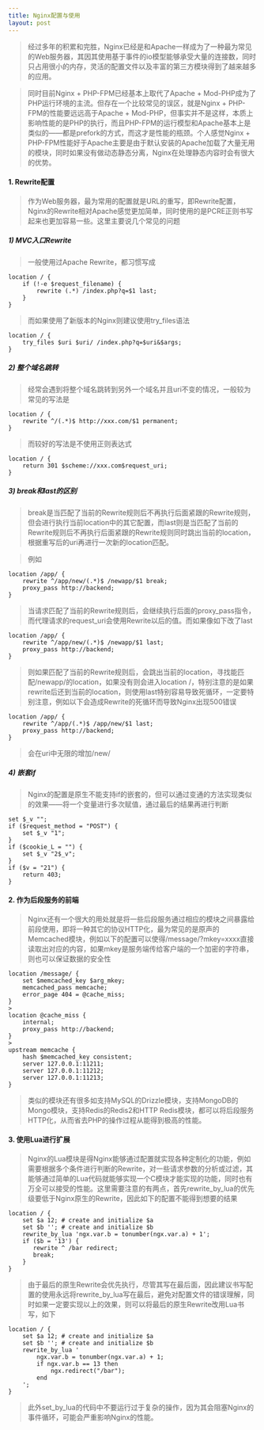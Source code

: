 ```yaml
---
title: Nginx配置与使用
layout: post
---
```


> 经过多年的积累和完胜，Nginx已经是和Apache一样成为了一种最为常见的Web服务器，其因其使用基于事件的io模型能够承受大量的连接数，同时只占用很小的内存，灵活的配置文件以及丰富的第三方模块得到了越来越多的应用。

> 同时目前Nginx + PHP-FPM已经基本上取代了Apache + Mod-PHP成为了PHP运行环境的主流。但存在一个比较常见的误区，就是Nginx + PHP-FPM的性能要远远高于Apache + Mod-PHP，但事实并不是这样，本质上影响性能的是PHP的执行，而且PHP-FPM的运行模型和Apache基本上是类似的——都是prefork的方式，而这才是性能的瓶颈。个人感觉Nginx + PHP-FPM性能好于Apache主要是由于默认安装的Apache加载了大量无用的模块，同时如果没有做动态静态分离，Nginx在处理静态内容时会有很大的优势。

#### 1. Rewrite配置

> 作为Web服务器，最为常用的配置就是URL的重写，即Rewrite配置，Nginx的Rewrite相对Apache感觉更加简单，同时使用的是PCRE正则书写起来也更加容易一些。这里主要说几个常见的问题
##### 1) MVC入口Rewrite

> 一般使用过Apache Rewrite，都习惯写成
>
```nginx
location / {
	if (!-e $request_filename) {
		rewrite (.*) /index.php?q=$1 last;
	}
}
```

> 而如果使用了新版本的Nginx则建议使用try\_files语法
>
```nginx
location / {
	try_files $uri $uri/ /index.php?q=$uri&$args;
}
```
##### 2) 整个域名跳转

> 经常会遇到将整个域名跳转到另外一个域名并且uri不变的情况，一般较为常见的写法是
>
```nginx
location / {
	rewrite ^/(.*)$ http://xxx.com/$1 permanent;
}
```
>
> 而较好的写法是不使用正则表达式
>
```nginx
location / {
	return 301 $scheme://xxx.com$request_uri;
}
```
##### 3) break和last的区别

> break是当匹配了当前的Rewrite规则后不再执行后面紧跟的Rewrite规则，但会进行执行当前location中的其它配置，而last则是当匹配了当前的Rewrite规则后不再执行后面紧跟的Rewrite规则同时跳出当前的location，根据重写后的uri再进行一次新的location匹配。

> 例如
>
```nginx
location /app/ {
	rewrite ^/app/new/(.*)$ /newapp/$1 break;
	proxy_pass http://backend;
}
```
> 当请求匹配了当前的Rewrite规则后，会继续执行后面的proxy\_pass指令，而代理请求的request\_uri会使用Rewrite以后的值。而如果像如下改了last
>
```nginx
location /app/ {
	rewrite ^/app/new/(.*)$ /newapp/$1 last;
	proxy_pass http://backend;
}
```
>
> 则如果匹配了当前的Rewrite规则后，会跳出当前的location，寻找能匹配/newapp/的location，如果没有则会进入location /，特别注意的是如果rewrite后还到当前的location，则使用last特别容易导致死循环，一定要特别注意，例如以下会造成Rewrite的死循环而导致Nginx出现500错误
>
```nginx
location /app/ {
	rewrite ^/app/(.*)$ /app/new/$1 last;
	proxy_pass http://backend;
}
```
> 会在uri中无限的增加/new/
##### 4) 嵌套if

> Nginx的配置是原生不能支持if的嵌套的，但可以通过变通的方法实现类似的效果——将一个变量进行多次赋值，通过最后的结果再进行判断
>
```nginx
set $_v "";
if ($request_method = "POST") {
	set $_v "1";
}
if ($cookie_L = "") {
	set $_v "2$_v";
}
if ($v = "21") {
	return 403;
}
```

#### 2. 作为后段服务的前端

> Nginx还有一个很大的用处就是将一些后段服务通过相应的模块之间暴露给前段使用，即将一种其它的协议HTTP化，最为常见的是原声的Memcached模块，例如以下的配置可以使得/message/?mkey=xxxx直接读取出对应的内容，如果mkey是服务端传给客户端的一个加密的字符串，则也可以保证数据的安全性
>
```nginx
location /message/ {
	set $memcached_key $arg_mkey;
	memcached_pass memcache;
	error_page 404 = @cache_miss;
}
>
location @cache_miss {
	internal;
	proxy_pass http://backend;
}
>
upstream memcache {
	hash $memcached_key consistent;
	server 127.0.0.1:11211;
	server 127.0.0.1:11212;
	server 127.0.0.1:11213;
}
```
> 类似的模块还有很多如支持MySQL的Drizzle模块，支持MongoDB的Mongo模块，支持Redis的Redis2和HTTP Redis模块，都可以将后段服务HTTP化，从而省去PHP的操作过程从能得到极高的性能。

#### 3. 使用Lua进行扩展

> Nginx的Lua模块是得Nginx能够通过配置就实现各种定制化的功能，例如需要根据多个条件进行判断的Rewrite，对一些请求参数的分析或过滤，其能够通过简单的Lua代码就能够实现一个C模块才能实现的功能，同时也有万全可以接受的性能。这里需要注意的有两点，首先rewrite\_by\_lua的优先级要低于Nginx原生的Rewrite，因此如下的配置不能得到想要的结果
>
```nginx
location / {
    set $a 12; # create and initialize $a
    set $b ''; # create and initialize $b
    rewrite_by_lua 'ngx.var.b = tonumber(ngx.var.a) + 1';
    if ($b = '13') {
       rewrite ^ /bar redirect;
       break;
    }
}
```
> 由于最后的原生Rewrite会优先执行，尽管其写在最后面，因此建议书写配置的使用永远将rewrite\_by\_lua写在最后，避免对配置文件的错误理解，同时如果一定要实现以上的效果，则可以将最后的原生Rewrite改用Lua书写，如下
>
```nginx
location / {
    set $a 12; # create and initialize $a
    set $b ''; # create and initialize $b
    rewrite_by_lua '
		ngx.var.b = tonumber(ngx.var.a) + 1;
		if ngx.var.b == 13 then
			ngx.redirect("/bar");
		end
	';
}
```
> 此外set\_by\_lua的代码中不要运行过于复杂的操作，因为其会阻塞Nginx的事件循环，可能会严重影响Nginx的性能。
